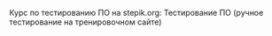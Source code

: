 Курс по тестированию ПО на stepik.org:
Тестирование ПО (ручное тестирование на тренировочном сайте)
